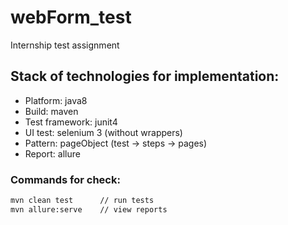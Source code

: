 # webForm_test
Internship test assignment

## Stack of technologies for implementation:
* Platform: java8
* Build: maven
* Test framework: junit4
* UI test: selenium 3 (without wrappers)
* Pattern: pageObject (test -> steps -> pages)
* Report: allure

### Commands for check:

```sh
mvn clean test      // run tests
mvn allure:serve    // view reports
```

